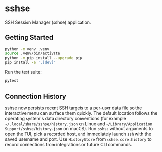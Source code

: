 # sshse

SSH Session Manager (sshse) application.
## Getting Started

```bash
python -m venv .venv
source .venv/bin/activate
python -m pip install --upgrade pip
pip install -e '.[dev]'
```

Run the test suite:

```bash
pytest
```

## Connection History

sshse now persists recent SSH targets to a per-user data file so the interactive menu can surface them quickly.
The default location follows the operating system's data directory conventions (for example `~/.local/share/sshse/history.json` on Linux and `~/Library/Application Support/sshse/history.json` on macOS).
Run `sshse` without arguments to open the TUI, pick a recorded host, and immediately launch `ssh` with the saved username and port.
Use `HistoryStore` from `sshse.core.history` to record connections from integrations or future CLI commands.
